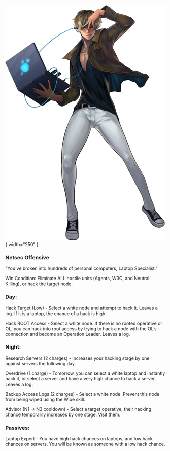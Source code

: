 ![laptopspecialist.png](Images/laptopspecialist.png){ width="250" }

### **Netsec Offensive**

“You’ve broken into hundreds of personal computers, Laptop Specialist.”

Win Condition: Eliminate ALL hostile units (Agents, W3C, and Neutral Killing), or hack the target node.

### **Day:**

Hack Target (Low) - Select a white node and attempt to hack it. Leaves a log. If it is a laptop, the chance of a hack is high.

Hack ROOT Access - Select a white node. If there is no rooted operative or OL, you can hack into root access by trying to hack a node with the OL’s connection and become an Operation Leader. Leaves a log.

### **Night:**

Research Servers (2 charges) - Increases your hacking stage by one against servers the following day.

Overdrive (1 charge) - Tomorrow, you can select a white laptop and instantly hack it, or select a server and have a very high chance to hack a server. Leaves a log.

Backup Access Logs (2 charges) - Select a white node. Prevent this node from being wiped using the Wipe skill.

Advisor (N1 -> N3 cooldown) - Select a target operative, their hacking chance temporarily increases by one stage. Visit them.

### **Passives:**

Laptop Expert - You have high hack chances on laptops, and low hack chances on servers. You will be known as someone with a low hack chance.